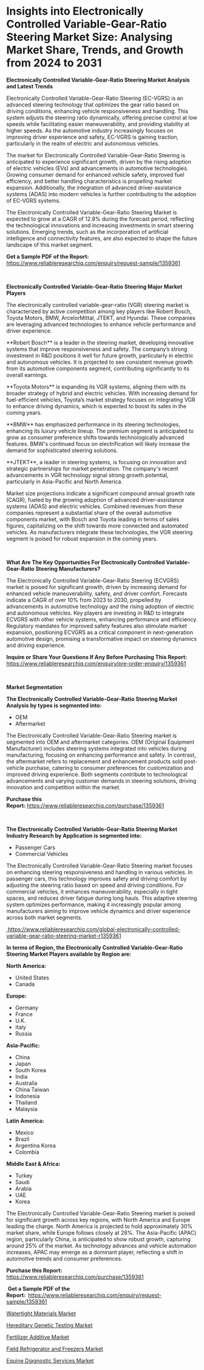 <p><h1>Insights into Electronically Controlled Variable-Gear-Ratio Steering Market Size: Analysing Market Share, Trends, and Growth from 2024 to 2031</h1></p><p><strong>Electronically Controlled Variable-Gear-Ratio Steering Market Analysis and Latest Trends</strong></p>
<p><p>Electronically Controlled Variable-Gear-Ratio Steering (EC-VGRS) is an advanced steering technology that optimizes the gear ratio based on driving conditions, enhancing vehicle responsiveness and handling. This system adjusts the steering ratio dynamically, offering precise control at low speeds while facilitating easier maneuverability, and providing stability at higher speeds. As the automotive industry increasingly focuses on improving driver experience and safety, EC-VGRS is gaining traction, particularly in the realm of electric and autonomous vehicles.</p><p>The market for Electronically Controlled Variable-Gear-Ratio Steering is anticipated to experience significant growth, driven by the rising adoption of electric vehicles (EVs) and advancements in automotive technologies. Growing consumer demand for enhanced vehicle safety, improved fuel efficiency, and better handling characteristics is propelling market expansion. Additionally, the integration of advanced driver-assistance systems (ADAS) into modern vehicles is further contributing to the adoption of EC-VGRS systems.</p><p>The Electronically Controlled Variable-Gear-Ratio Steering Market is expected to grow at a CAGR of 12.8% during the forecast period, reflecting the technological innovations and increasing investments in smart steering solutions. Emerging trends, such as the incorporation of artificial intelligence and connectivity features, are also expected to shape the future landscape of this market segment.</p></p>
<p><strong>Get a Sample PDF of the Report:&nbsp;</strong> <a href="https://www.reliableresearchiq.com/enquiry/request-sample/1359361">https://www.reliableresearchiq.com/enquiry/request-sample/1359361</a></p>
<p>&nbsp;</p>
<p><strong>Electronically Controlled Variable-Gear-Ratio Steering Major Market Players</strong></p>
<p><p>The electronically controlled variable-gear-ratio (VGR) steering market is characterized by active competition among key players like Robert Bosch, Toyota Motors, BMW, ArcelorMittal, JTEKT, and Hyundai. These companies are leveraging advanced technologies to enhance vehicle performance and driver experience.</p><p>**Robert Bosch** is a leader in the steering market, developing innovative systems that improve responsiveness and safety. The company’s strong investment in R&D positions it well for future growth, particularly in electric and autonomous vehicles. It is projected to see consistent revenue growth from its automotive components segment, contributing significantly to its overall earnings.</p><p>**Toyota Motors** is expanding its VGR systems, aligning them with its broader strategy of hybrid and electric vehicles. With increasing demand for fuel-efficient vehicles, Toyota’s market strategy focuses on integrating VGR to enhance driving dynamics, which is expected to boost its sales in the coming years.</p><p>**BMW** has emphasized performance in its steering technologies, enhancing its luxury vehicle lineup. The premium segment is anticipated to grow as consumer preference shifts towards technologically advanced features. BMW's continued focus on electrification will likely increase the demand for sophisticated steering solutions.</p><p>**JTEKT**, a leader in steering systems, is focusing on innovation and strategic partnerships for market penetration. The company's recent advancements in VGR technology signal strong growth potential, particularly in Asia-Pacific and North America.</p><p>Market size projections indicate a significant compound annual growth rate (CAGR), fueled by the growing adoption of advanced driver-assistance systems (ADAS) and electric vehicles. Combined revenues from these companies represent a substantial share of the overall automotive components market, with Bosch and Toyota leading in terms of sales figures, capitalizing on the shift towards more connected and automated vehicles. As manufacturers integrate these technologies, the VGR steering segment is poised for robust expansion in the coming years.</p></p>
<p>&nbsp;</p>
<p><strong>What Are The Key Opportunities For Electronically Controlled Variable-Gear-Ratio Steering Manufacturers?</strong></p>
<p><p>The Electronically Controlled Variable-Gear-Ratio Steering (ECVGRS) market is poised for significant growth, driven by increasing demand for enhanced vehicle maneuverability, safety, and driver comfort. Forecasts indicate a CAGR of over 10% from 2023 to 2030, propelled by advancements in automotive technology and the rising adoption of electric and autonomous vehicles. Key players are investing in R&D to integrate ECVGRS with other vehicle systems, enhancing performance and efficiency. Regulatory mandates for improved safety features also stimulate market expansion, positioning ECVGRS as a critical component in next-generation automotive design, promising a transformative impact on steering dynamics and driving experience.</p></p>
<p><strong>Inquire or Share Your Questions If Any Before Purchasing This Report:</strong> <a href="https://www.reliableresearchiq.com/enquiry/pre-order-enquiry/1359361">https://www.reliableresearchiq.com/enquiry/pre-order-enquiry/1359361</a></p>
<p>&nbsp;</p>
<p><strong>Market Segmentation</strong></p>
<p><strong>The Electronically Controlled Variable-Gear-Ratio Steering Market Analysis by types is segmented into:</strong></p>
<p><ul><li>OEM</li><li>Aftermarket</li></ul></p>
<p><p>The Electronically Controlled Variable-Gear-Ratio Steering market is segmented into OEM and aftermarket categories. OEM (Original Equipment Manufacturer) includes steering systems integrated into vehicles during manufacturing, focusing on enhancing performance and safety. In contrast, the aftermarket refers to replacement and enhancement products sold post-vehicle purchase, catering to consumer preferences for customization and improved driving experience. Both segments contribute to technological advancements and varying customer demands in steering solutions, driving innovation and competition within the market.</p></p>
<p><strong>Purchase this Report:&nbsp;</strong><a href="https://www.reliableresearchiq.com/purchase/1359361">https://www.reliableresearchiq.com/purchase/1359361</a></p>
<p>&nbsp;</p>
<p><strong>The Electronically Controlled Variable-Gear-Ratio Steering Market Industry Research by Application is segmented into:</strong></p>
<p><ul><li>Passenger Cars</li><li>Commercial Vehicles</li></ul></p>
<p><p>The Electronically Controlled Variable-Gear-Ratio Steering market focuses on enhancing steering responsiveness and handling in various vehicles. In passenger cars, this technology improves safety and driving comfort by adjusting the steering ratio based on speed and driving conditions. For commercial vehicles, it enhances maneuverability, especially in tight spaces, and reduces driver fatigue during long hauls. This adaptive steering system optimizes performance, making it increasingly popular among manufacturers aiming to improve vehicle dynamics and driver experience across both market segments.</p></p>
<p><a href="https://www.reliableresearchiq.com/global-electronically-controlled-variable-gear-ratio-steering-market-r1359361">&nbsp;https://www.reliableresearchiq.com/global-electronically-controlled-variable-gear-ratio-steering-market-r1359361</a></p>
<p><strong>In terms of Region, the Electronically Controlled Variable-Gear-Ratio Steering Market Players available by Region are:</strong></p>
<p>
    <p> <strong> North America: </strong>
        <ul>
            <li>United States</li>
            <li>Canada</li>
        </ul>
        </p> 
    <p> <strong> Europe: </strong>
        <ul>
            <li>Germany</li>
            <li>France</li>
            <li>U.K.</li>
            <li>Italy</li>
            <li>Russia</li>
        </ul>
        </p> 
    <p> <strong> Asia-Pacific: </strong>
        <ul>
            <li>China</li>
            <li>Japan</li>
            <li>South Korea</li>
            <li>India</li>
            <li>Australia</li>
            <li>China Taiwan</li>
            <li>Indonesia</li>
            <li>Thailand</li>
            <li>Malaysia</li>
        </ul>
        </p> 
    <p> <strong> Latin America: </strong>
        <ul>
            <li>Mexico</li>
            <li>Brazil</li>
            <li>Argentina Korea</li>
            <li>Colombia</li>
        </ul>
        </p> 
    <p> <strong> Middle East & Africa: </strong>
        <ul>
            <li>Turkey</li>
            <li>Saudi</li>
            <li>Arabia</li>
            <li>UAE</li>
            <li>Korea</li>
        </ul>
    </p>
    </p>
<p><p>The Electronically Controlled Variable-Gear-Ratio Steering market is poised for significant growth across key regions, with North America and Europe leading the charge. North America is projected to hold approximately 30% market share, while Europe follows closely at 28%. The Asia-Pacific (APAC) region, particularly China, is anticipated to show robust growth, capturing around 25% of the market. As technology advances and vehicle automation increases, APAC may emerge as a dominant player, reflecting a shift in automotive trends and consumer preferences.</p></p>
<p><strong>Purchase this Report: </strong><a href="https://www.reliableresearchiq.com/purchase/1359361">https://www.reliableresearchiq.com/purchase/1359361</a></p>
<p>&nbsp;<strong>Get a Sample PDF of the Report:&nbsp;&nbsp;</strong><a href="https://www.reliableresearchiq.com/enquiry/request-sample/1359361">https://www.reliableresearchiq.com/enquiry/request-sample/1359361</a></p>
<p><strong></strong></p>
<p><p><a href="https://issuu.com/reportprime-2/docs/watertight-materials-market-size-20_43736620c5fa3a">Watertight Materials Market</a></p><p><a href="https://www.linkedin.com/pulse/hereditary-genetic-testing-market-global-trends-forecast-2024-k3pec?trackingId=obBW1kpmTWm7Zz%2BNE03f%2BQ%3D%3D">Hereditary Genetic Testing Market</a></p><p><a href="https://issuu.com/reportprime-2/docs/fertilizer-additive-market-size-203_ad83dfe8f51093">Fertilizer Additive Market</a></p><p><a href="https://github.com/WayneHopkins413/Market-Research-Report-List-1/blob/main/field-refrigerator-and-freezers-market.md">Field Refrigerator and Freezers Market</a></p><p><a href="https://www.linkedin.com/pulse/equine-diagnostic-services-market-trends-regional-insights-zjwye?trackingId=AiVrRmyhTG6yA19aInKGHA%3D%3D">Equine Diagnostic Services Market</a></p></p>
